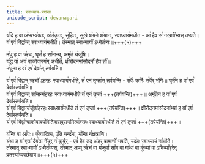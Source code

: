 ```yaml
---
title: स्वाध्याय-प्रशंसा
unicode_script: devanagari
---
```






य꣡दि ह वा अ꣡प्यभ्य꣡क्तः, अ꣡लंकृतः, सु꣡हितः, सुखे श꣡यने श꣡यानः, स्वाध्याय꣡मधीत - आ꣡ हैव स꣡ नखाग्रे꣡भ्यस् तप्यते। 
य꣡ एवं꣡ विद्वा꣡न्त् स्वाध्याय꣡मधीते। त꣡स्मात् स्वाध्यायो꣡ ऽध्येत꣡व्यः॥+++(५)+++  


म꣡धु ह वा ऋ꣡चः, घृतं꣡ ह सा꣡मान्य्, अमृ꣡तं य꣡जूंषि।  
य꣡द्ध वा꣡ अयं꣡ वाकोवाक्य꣡म् अधीते꣡, क्षीरौदनमांसौदनौ꣡ हैव तौ꣡॥  
म꣡धुना ह वा꣡ एष꣡ देवां꣡स् तर्पयति॥  

य꣡ एवं꣡ विद्वान् ऋचो꣡ ऽहरहः स्वाध्याय꣡मधीते, त꣡ एनं तृप्ता꣡स् तर्पयन्ति - स꣡र्वैः का꣡मैः स꣡र्वैर् भो꣡गैः॥ घृते꣡न ह वा꣡ एष꣡ देवां꣡स्तर्पयति॥  
य꣡ एवं꣡ विद्वान्त् सा꣡मान्य꣡हरहः स्वाध्याय꣡मधीते त꣡ एनं तृप्ता꣡ +++(तर्पयन्ति)+++॥ अमृ꣡तेन ह वा꣡ एष꣡ देवां꣡स्तर्पयति॥  
य꣡ एवं꣡ विद्वान्य꣡जूंष्य꣡हरहः स्वाध्याय꣡मधीते त꣡ एनं तृप्ता꣡ +++(तर्पयन्ति)+++॥ क्षीरौदनमांसौदना꣡भ्यां ह वा꣡ एष꣡ देवां꣡स्तर्पयति॥  
य꣡ एवं꣡ विद्वा꣡न्वाकोवाक्य꣡मितिहासपुराणमित्य꣡हरहः स्वाध्याय꣡मधीते त꣡ एनं तृप्ता꣡ +++(तर्पयन्ति)+++॥  

य꣡न्ति वा आ꣡पः॥ ए꣡त्यादित्य, ए꣡ति चन्द्र꣡मा, य꣡न्ति न꣡क्षत्राणि।  
य꣡था ह वा꣡ एता꣡ देव꣡ता ने꣡युर् न꣡ कुर्युर् - एवं꣡ हैव तद् अ꣡हर् ब्राह्मणो꣡ भवति, यद꣡हः स्वाध्यायं ना꣡धीते।  
त꣡स्मात् स्वाध्यायो꣡ ऽध्येत꣡व्यस्, त꣡स्माद् अप्य् ऋ꣡चं वा य꣡जुर्वा सा꣡म वा गा꣡थां वा कुं꣡व्यां वा ऽभिव्या꣡हरेद् व्रतस्या꣡व्यवछेदाय॥+++(५)+++  

